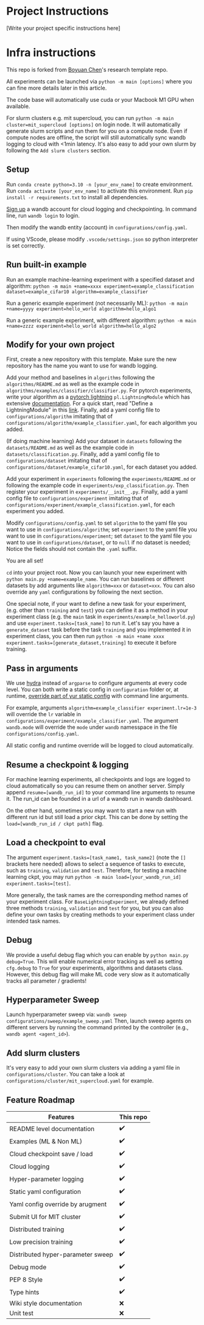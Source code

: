 # Project Instructions
[Write your project specific instructions here]


# Infra instructions
This repo is forked from [Boyuan Chen](https://boyuan.space/)'s research template repo.

All experiments can be launched via `python -m main [options]` where you can fine more details later in this article.

The code base will automatically use cuda or your Macbook M1 GPU when available.

For slurm clusters e.g. mit supercloud, you can run `python -m main cluster=mit_supercloud [options]` on login node. 
It will automatically generate slurm scripts and run them for you on a compute node. Even if compute nodes are offline, 
the script will still automatically sync wandb logging to cloud with <1min latency. It's also easy to add your own slurm
by following the `Add slurm clusters` section.

## Setup

Run `conda create python=3.10 -n [your_env_name]` to create environment.
Run `conda activate [your_env_name]` to activate this environment.
Run `pip install -r requirements.txt` to install all dependencies.

[Sign up](https://wandb.ai/site) a wandb account for cloud logging and checkpointing. In command line, run `wandb login` to login.

Then modify the wandb entity (account) in `configurations/config.yaml`.

If using VScode, please modify `.vscode/settings.json` so python interpreter is set correctly.

## Run built-in example

Run an example machine-learning experiment with a specified dataset and algorithm:
`python -m main +name=xxxx experiment=example_classification dataset=example_cifar10 algorithm=example_classifier`

Run a generic example experiment (not necessarily ML):
`python -m main +name=yyyy experiment=hello_world algorithm=hello_algo1`

Run a generic example experiment, with different algorithm:
`python -m main +name=zzzz experiment=hello_world algorithm=hello_algo2`

## Modify for your own project

First, create a new repository with this template. Make sure the new repository has the name you want to use for wandb
logging.

Add your method and baselines in `algorithms` following the `algorithms/README.md` as well as the example code in
`algorithms/examples/classifier/classifier.py`. For pytorch experiments, write your algorithm as a [pytorch lightning](https://github.com/Lightning-AI/lightning)
`pl.LightningModule` which has extensive
[documentation](https://lightning.ai/docs/pytorch/stable/). For a quick start, read "Define a LightningModule" in this [link](https://lightning.ai/docs/pytorch/stable/starter/introduction.html). Finally, add a yaml config file to `configurations/algorithm` imitating that of `configurations/algorithm/example_classifier.yaml`, for each algorithm you added.

(If doing machine learning) Add your dataset in `datasets` following the `datasets/README.md` as well as the example code in
`datasets/classification.py`. Finally, add a yaml config file to `configurations/dataset` imitating that of
`configurations/dataset/example_cifar10.yaml`, for each dataset you added.

Add your experiment in `experiments` following the `experiments/README.md` or following the example code in
`experiments/exp_classification.py`. Then register your experiment in `experiments/__init__.py`.
Finally, add a yaml config file to `configurations/experiment` imitating that of
`configurations/experiment/example_classification.yaml`, for each experiment you added. 

Modify `configurations/config.yaml` to set `algorithm` to the yaml file you want to use in `configurations/algorithm`;
set `experiment` to the yaml file you want to use in `configurations/experiment`; set `dataset` to the yaml file you
want to use in `configurations/dataset`, or to `null` if no dataset is needed; Notice the fields should not contain the
`.yaml` suffix.

You are all set!

`cd` into your project root. Now you can launch your new experiment with `python main.py +name=example_name`. You can run baselines or
different datasets by add arguments like `algorithm=xxx` or `dataset=xxx`. You can also override any `yaml` configurations by following the next section.

One special note, if your want to define a new task for your experiment, (e.g. other than `training` and `test`) you can define it as a method in your experiment class (e.g. the `main` task in `experiments/example_helloworld.py`) and use `experiment.tasks=[task_name]` to run it. Let's say you have a `generate_dataset` task before the task `training` and you implemented it in experiment class, you can then run `python -m main +name xxxx experiment.tasks=[generate_dataset,training]` to execute it before training.

## Pass in arguments

We use [hydra](https://hydra.cc) instead of `argparse` to configure arguments at every code level. You can both write a static config in `configuration` folder or, at runtime,
[override part of yur static config](https://hydra.cc/docs/tutorials/basic/your_first_app/simple_cli/) with command line arguments. 

For example, arguments `algorithm=example_classifier experiment.lr=1e-3` will override the `lr` variable in `configurations/experiment/example_classifier.yaml`. The argument `wandb.mode` will override the `mode` under `wandb` namesspace in the file `configurations/config.yaml`.

All static config and runtime override will be logged to cloud automatically.


## Resume a checkpoint & logging
For machine learning experiments, all checkpoints and logs are logged to cloud automatically so you can resume them on another server. Simply append `resume=[wandb_run_id]` to your command line arguments to resume it. The run_id can be founded in a url of a wandb run in wandb dashboard.

On the other hand, sometimes you may want to start a new run with different run id but still load a prior ckpt. This can be done by setting the `load=[wandb_run_id / ckpt path]` flag.

## Load a checkpoint to eval
The argument `experiment.tasks=[task_name1, task_name2]` (note the `[]` brackets here needed) allows to select a sequence of tasks to execute, such as `training`, `validation` and `test`. Therefore, for testing a machine learning ckpt, you may run `python -m main load=[your_wandb_run_id] experiment.tasks=[test]`.

More generally, the task names are the corresponding method names of your experiment class. For `BaseLightningExperiment`, we already defined three methods `training`, `validation` and `test` for you, but you can also define your own tasks by creating methods to your experiment class under intended task names.

## Debug
We provide a useful debug flag which you can enable by `python main.py debug=True`. This will enable numerical error tracking as well as setting `cfg.debug` to `True` for your experiments, algorithms and datasets class. However, this debug flag will make ML code very slow as it automatically tracks all parameter / gradients!

## Hyperparameter Sweep

Launch hyperparameter sweep via: `wandb sweep configurations/sweep/example_sweep.yaml`
Then, launch sweep agents on different servers by running the command printed by the controller (e.g., `wandb agent <agent_id>`).


## Add slurm clusters
It's very easy to add your own slurm clusters via adding a yaml file in `configurations/cluster`. You can take a look 
at `configurations/cluster/mit_supercloud.yaml` for example. 


## Feature Roadmap

| **Features**                  | **This repo** |
| ---------------------------   | ----------------------|
| README level documentation    | :heavy_check_mark: |
| Examples  (ML & Non ML)       | :heavy_check_mark: |
| Cloud checkpoint save / load  | :heavy_check_mark: |
| Cloud logging                 | :heavy_check_mark: |
| Hyper-parameter logging       | :heavy_check_mark: |
| Static yaml configuration     | :heavy_check_mark: |
| Yaml config override by arugment  | :heavy_check_mark: |
| Submit UI for MIT cluster     | :heavy_check_mark: |
| Distributed training          | :heavy_check_mark: |
| Low precision training        | :heavy_check_mark: |
| Distributed hyper-parameter sweep | :heavy_check_mark: |
| Debug mode                    | :heavy_check_mark: |
| PEP 8 Style                   | :heavy_check_mark: |
| Type hints                    | :heavy_check_mark: |
| Wiki style documentation      | :x: |
| Unit test                     | :x: |
